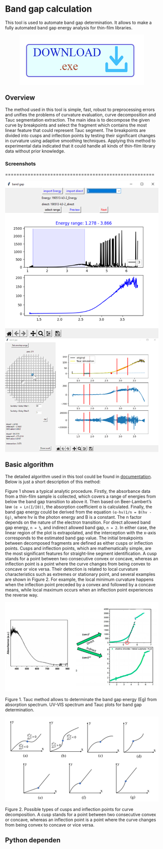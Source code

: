 # Band gap calculation
This tool is used to automate band gap determination. It allows to make a fully automated band gap energy analysis
for thin-film libraries.

<p align="center">
    <a href="https://ruhr-uni-bochum.sciebo.de/s/DDnRoGzBRAAhWYg" target="_blank">
        <img align="center" alt="download" src="/assets/download_logo1.png"/>
    </a>
</p>

## Overview
The method used in this tool is simple, fast, robust to preprocessing errors and unifies the problems of curvature evaluation, curve decomposition and Tauc segmentation extraction. The main idea is to decompose the given curve by breakpoints and select the fragment 
which contains the most linear feature that could represent Tauc segment. The breakpoints are divided into cusps and inflection points by 
testing their significant changes in curvature using adaptive smoothing techniques. Applying this method to experimental data indicated 
that it could handle all kinds of thin-film library data without prior knowledge.

### Screenshots
=====================================================

<p align="center">
     <img align="center" src="/assets/image1.png"/>
    <img align="center" src="/assets/image2.gif"/>
</p>



## Basic algorithm
The detailed algorithm used in this tool could be found in [documentation](/assets/algorithm_bandgap.pdf). Below is just a short description of this method:


Figure 1 shows a typical analytic procedure. Firstly, the absorbance data from a thin-film sample is collected, which covers a range of energies from below the band gap transition to above it. Then based on Beer-Lambert’s law `(α ∝ Ln(I/I0))`, the absorption coefficient α is calculated. Finally, the band gap energy could be derived from the equation `(α·hv)1/n = B(hv - Eg)`, where hν is the photon energy and B is a constant. The n factor depends on the nature of the electron transition. For direct allowed band gap energy, `n = ½`, and indirect allowed band gap, `n = 2`. In either case, the linear region of the plot is extrapolated, and the interception with the x-axis corresponds to the estimated band gap value. The initial breakpoints between decomposed fragments are defined as either cusps or inflection points. Cusps and inflection points, which are mathematically simple, are the most significant features for straight-line segment identification. A cusp stands for a 
point between two consecutive convex or concave, whereas an inflection point is a point where the curve changes from being convex to concave or vice versa. Their detection is related to local curvature characteristics such as extremes or stationary point, and several examples are shown in Figure 2. For example, the local minimum curvature happens when the inflection point preceded by a convex and followed by a concave means, while local maximum occurs when an inflection point experiences the reverse way. 

![1](/assets/overview1.png)

Figure 1. Tauc method allows to determinate the band gap energy (Eg) from absorption spectrum. UV-VIS spectrum and Tauc plots for band gap determination. 



![2](/assets/overview2.png)

Figure 2. Possible types of cusps and inflection points for curve decomposition. A cusp stands for a point between two consecutive convex or concave, whereas an inflection point is a point where the curve changes from being convex to concave or vice versa.

## Python dependen
